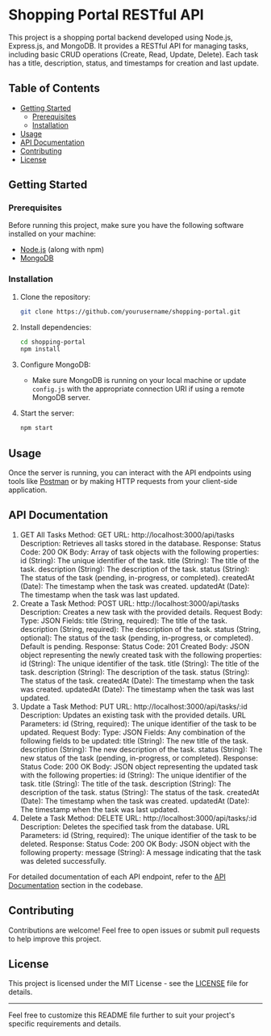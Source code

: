 # Shopping Portal RESTful API

This project is a shopping portal backend developed using Node.js, Express.js, and MongoDB. It provides a RESTful API for managing tasks, including basic CRUD operations (Create, Read, Update, Delete). Each task has a title, description, status, and timestamps for creation and last update.

## Table of Contents

- [Getting Started](#getting-started)
  - [Prerequisites](#prerequisites)
  - [Installation](#installation)
- [Usage](#usage)
- [API Documentation](#api-documentation)
- [Contributing](#contributing)
- [License](#license)

## Getting Started

### Prerequisites

Before running this project, make sure you have the following software installed on your machine:

- [Node.js](https://nodejs.org/) (along with npm)
- [MongoDB](https://www.mongodb.com/)

### Installation

1. Clone the repository:

   ```bash
   git clone https://github.com/yourusername/shopping-portal.git
   ```

2. Install dependencies:

   ```bash
   cd shopping-portal
   npm install
   ```

3. Configure MongoDB:
   - Make sure MongoDB is running on your local machine or update `config.js` with the appropriate connection URI if using a remote MongoDB server.

4. Start the server:

   ```bash
   npm start
   ```

## Usage

Once the server is running, you can interact with the API endpoints using tools like [Postman](https://www.postman.com/) or by making HTTP requests from your client-side application.

## API Documentation

1. GET All Tasks
Method: GET
URL: http://localhost:3000/api/tasks
Description: Retrieves all tasks stored in the database.
Response:
Status Code: 200 OK
Body: Array of task objects with the following properties:
id (String): The unique identifier of the task.
title (String): The title of the task.
description (String): The description of the task.
status (String): The status of the task (pending, in-progress, or completed).
createdAt (Date): The timestamp when the task was created.
updatedAt (Date): The timestamp when the task was last updated.
2. Create a Task
Method: POST
URL: http://localhost:3000/api/tasks
Description: Creates a new task with the provided details.
Request Body:
Type: JSON
Fields:
title (String, required): The title of the task.
description (String, required): The description of the task.
status (String, optional): The status of the task (pending, in-progress, or completed). Default is pending.
Response:
Status Code: 201 Created
Body: JSON object representing the newly created task with the following properties:
id (String): The unique identifier of the task.
title (String): The title of the task.
description (String): The description of the task.
status (String): The status of the task.
createdAt (Date): The timestamp when the task was created.
updatedAt (Date): The timestamp when the task was last updated.
3. Update a Task
Method: PUT
URL: http://localhost:3000/api/tasks/:id
Description: Updates an existing task with the provided details.
URL Parameters:
id (String, required): The unique identifier of the task to be updated.
Request Body:
Type: JSON
Fields: Any combination of the following fields to be updated:
title (String): The new title of the task.
description (String): The new description of the task.
status (String): The new status of the task (pending, in-progress, or completed).
Response:
Status Code: 200 OK
Body: JSON object representing the updated task with the following properties:
id (String): The unique identifier of the task.
title (String): The title of the task.
description (String): The description of the task.
status (String): The status of the task.
createdAt (Date): The timestamp when the task was created.
updatedAt (Date): The timestamp when the task was last updated.
4. Delete a Task
Method: DELETE
URL: http://localhost:3000/api/tasks/:id
Description: Deletes the specified task from the database.
URL Parameters:
id (String, required): The unique identifier of the task to be deleted.
Response:
Status Code: 200 OK
Body: JSON object with the following property:
message (String): A message indicating that the task was deleted successfully.

For detailed documentation of each API endpoint, refer to the [API Documentation](#api-documentation) section in the codebase.

## Contributing

Contributions are welcome! Feel free to open issues or submit pull requests to help improve this project.

## License

This project is licensed under the MIT License - see the [LICENSE](LICENSE) file for details.

---

Feel free to customize this README file further to suit your project's specific requirements and details.